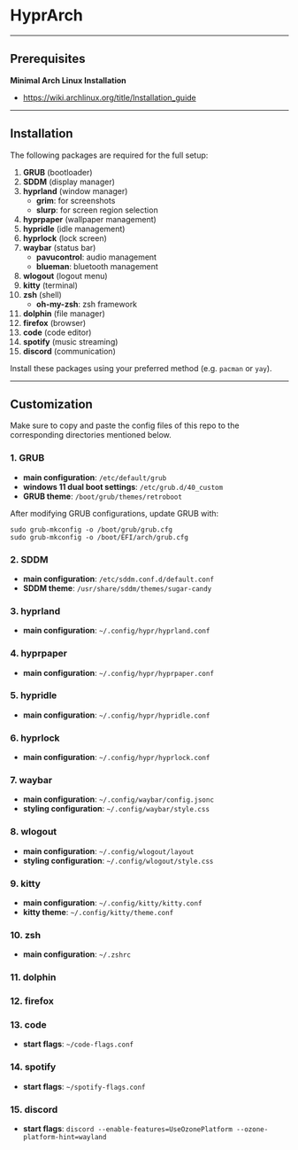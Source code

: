 # HyprArch

---

## Prerequisites
**Minimal Arch Linux Installation** 
- https://wiki.archlinux.org/title/Installation_guide

---

## Installation
The following packages are required for the full setup:

1. **GRUB** (bootloader)
2. **SDDM** (display manager)
3. **hyprland** (window manager)
   - **grim**: for screenshots
   - **slurp**: for screen region selection
4. **hyprpaper** (wallpaper management)
5. **hypridle** (idle management)
6. **hyprlock** (lock screen)
7. **waybar** (status bar)
   - **pavucontrol**: audio management
   - **blueman**: bluetooth management
8. **wlogout** (logout menu)
9. **kitty** (terminal)
10. **zsh** (shell)
    - **oh-my-zsh**: zsh framework
11. **dolphin** (file manager)
12. **firefox** (browser)
13. **code** (code editor)
14. **spotify** (music streaming)
15. **discord** (communication)

Install these packages using your preferred method (e.g. `pacman` or `yay`).

---

## Customization
Make sure to copy and paste the config files of this repo to the corresponding directories mentioned below.

### 1. GRUB
- **main configuration**: `/etc/default/grub`
- **windows 11 dual boot settings**: `/etc/grub.d/40_custom`
- **GRUB theme**: `/boot/grub/themes/retroboot`

After modifying GRUB configurations, update GRUB with:
```
sudo grub-mkconfig -o /boot/grub/grub.cfg
sudo grub-mkconfig -o /boot/EFI/arch/grub.cfg
```

### 2. SDDM
- **main configuration**: `/etc/sddm.conf.d/default.conf`
- **SDDM theme**: `/usr/share/sddm/themes/sugar-candy`

### 3. hyprland
- **main configuration**: `~/.config/hypr/hyprland.conf`

### 4. hyprpaper
- **main configuration**: `~/.config/hypr/hyprpaper.conf`

### 5. hypridle
- **main configuration**: `~/.config/hypr/hypridle.conf`

### 6. hyprlock
- **main configuration**: `~/.config/hypr/hyprlock.conf`

### 7. waybar
- **main configuration**: `~/.config/waybar/config.jsonc`
- **styling configuration**: `~/.config/waybar/style.css`

### 8. wlogout
- **main configuration**: `~/.config/wlogout/layout`
- **styling configuration**: `~/.config/wlogout/style.css`

### 9. kitty
- **main configuration**: `~/.config/kitty/kitty.conf`
- **kitty theme**: `~/.config/kitty/theme.conf`

### 10. zsh
- **main configuration**: `~/.zshrc`

### 11. dolphin

### 12. firefox

### 13. code
- **start flags**: `~/code-flags.conf`

### 14. spotify
- **start flags**: `~/spotify-flags.conf`

### 15. discord
- **start flags**: `discord --enable-features=UseOzonePlatform --ozone-platform-hint=wayland`
